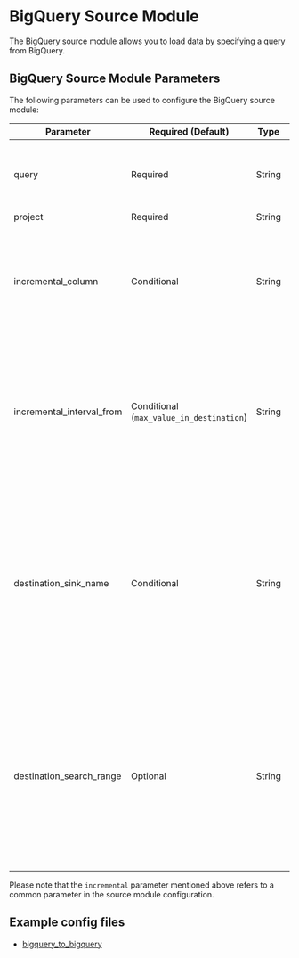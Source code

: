 # BigQuery Source Module

The BigQuery source module allows you to load data by specifying a query from BigQuery.

## BigQuery Source Module Parameters

The following parameters can be used to configure the BigQuery source module:

| Parameter                 | Required (Default)                       | Type   | Description                                                                                                                                                                                                                                                                                                                                                                                                                                      |
| ------------------------- | ---------------------------------------- | ------ | ------------------------------------------------------------------------------------------------------------------------------------------------------------------------------------------------------------------------------------------------------------------------------------------------------------------------------------------------------------------------------------------------------------------------------------------------ |
| query                     | Required                                 | String | Specifies the SQL query used to read data from BigQuery. You can also specify the path (gs://...) where the SQL file is located.                                                                                                                                                                                                                                                                                                                 |
| project                   | Required                                 | String | Specifies the project ID.                                                                                                                                                                                                                                                                                                                                                                                                                        |
| incremental_column        | Conditional                              | String | Required when the `incremental` parameter in the source module is set to `true`. Specifies the column name used as the basis for fetching incremental data. Note: The column should represent a time unit. Integer ranges are not supported.                                                                                                                                                                                                     |
| incremental_interval_from | Conditional (`max_value_in_destination`) | String | Required when the `incremental` parameter in the source module is set to `true`. Specifies the incremental interval. Use either `max_value_in_destination` (default) or specify the interval in the format `X[unit]` (X is an integer, and unit can be `min`, `hour`, or `day`). Example: 15min, 1hour, etc.                                                                                                                                     |
| destination_sink_name     | Conditional                              | String | Required when both the `incremental` parameter and `incremental_interval_from` parameter in the source module are set to `true`, and `incremental_interval_from` is set to `max_value_in_destination`. Specifies the name of the previous sink entry. The incremental data will be fetched from the values greater than `max(incremental_column)` in the specified table. Note: The name specified here must exist in the `sinks` configuration. |
| destination_search_range  | Optional                                 | String | Optional parameter used when the `incremental` parameter in the source module is set to `true` and `incremental_interval_from` is set to `max_value_in_destination`. Limits the range of the `max(incremental_column)` value from the previous sink table to reduce the scan size. Specify the range in the format `-X[unit]` (X is an integer, and unit can be `min`, `hour`, or `day`). Example: -15min, -1hour, etc.                          |

Please note that the `incremental` parameter mentioned above refers to a common parameter in the source module configuration.

## Example config files

- [bigquery_to_bigquery](../../../../examples/bigquery_to_bigquery.json)

